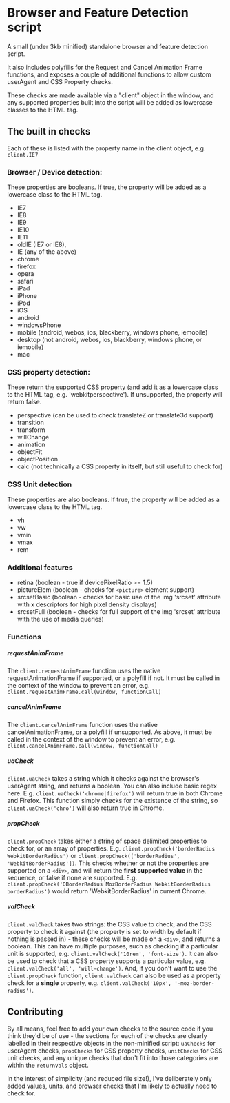 # Browser and Feature Detection script

A small (under 3kb minified) standalone browser and feature detection script.

It also includes polyfills for the Request and Cancel Animation Frame functions, and exposes a couple of additional functions to allow custom userAgent and CSS Property checks.

These checks are made available via a "client" object in the window, and any supported properties built into the script will be added as lowercase classes to the HTML tag.

## The built in checks

Each of these is listed with the property name in the client object, e.g. `client.IE7`

### Browser / Device detection:
These properties are booleans. If true, the property will be added as a lowercase class to the HTML tag.
- IE7
- IE8
- IE9
- IE10
- IE11
- oldIE (IE7 or IE8),
- IE (any of the above)
- chrome
- firefox
- opera
- safari
- iPad
- iPhone
- iPod
- iOS
- android
- windowsPhone
- mobile (android, webos, ios, blackberry, windows phone, iemobile)
- desktop (not android, webos, ios, blackberry, windows phone, or iemobile)
- mac

### CSS property detection:
These return the supported CSS property (and add it as a lowercase class to the HTML tag, e.g. 'webkitperspective'). If unsupported, the property will return false.
- perspective (can be used to check translateZ or translate3d support)
- transition
- transform
- willChange
- animation
- objectFit
- objectPosition
- calc (not technically a CSS property in itself, but still useful to check for)

### CSS Unit detection
These properties are also booleans. If true, the property will be added as a lowercase class to the HTML tag.
- vh
- vw
- vmin
- vmax
- rem

### Additional features
- retina (boolean - true if devicePixelRatio >= 1.5)
- pictureElem (boolean - checks for `<picture>` element support)
- srcsetBasic (boolean - checks for basic use of the img 'srcset' attribute with x descriptors for high pixel density displays)
- srcsetFull (boolean - checks for full support of the img 'srcset' attribute with the use of media queries)

### Functions

##### requestAnimFrame 
The `client.requestAnimFrame` function uses the native requestAnimationFrame if supported, or a polyfill if not. It must be called in the context of the window to prevent an error, e.g. `client.requestAnimFrame.call(window, functionCall)`

##### cancelAnimFrame 
The `client.cancelAnimFrame` function uses the native cancelAnimationFrame, or a polyfill if unsupported. As above, it must be called in the context of the window to prevent an error, e.g. `client.cancelAnimFrame.call(window, functionCall)`

##### uaCheck
`client.uaCheck` takes a string which it checks against the browser's userAgent string, and returns a boolean. You can also include basic regex here. E.g. `client.uaCheck('chrome|firefox')` will return true in both Chrome and Firefox. This function simply checks for the existence of the string, so `client.uaCheck('chro')` will also return true in Chrome.

##### propCheck
`client.propCheck` takes either a string of space delimited properties to check for, or an array of properties. E.g. `client.propCheck('borderRadius WebkitBorderRadius')` or `client.propCheck(['borderRadius', 'WebkitBorderRadius'])`. This checks whether or not the properties are supported on a `<div>`, and will return the **first supported value** in the sequence, or false if none are supported. E.g. `client.propCheck('OBorderRadius MozBorderRadius WebkitBorderRadius borderRadius')` would return 'WebkitBorderRadius' in current Chrome.

##### valCheck
`client.valCheck` takes two strings: the CSS value to check, and the CSS property to check it against (the property is set to width by default if nothing is passed in) - these checks will be made on a `<div>`, and returns a boolean. This can have multiple purposes, such as checking if a particular unit is supported, e.g. `client.valCheck('10rem', 'font-size')`. It can also be used to check that a CSS property supports a particular value, e.g. `client.valCheck('all', 'will-change')`. And, if you don't want to use the `client.propCheck` function, `client.valCheck` can also be used as a property check for a **single** property, e.g. `client.valCheck('10px', '-moz-border-radius')`.

## Contributing

By all means, feel free to add your own checks to the source code if you think they'd be of use - the sections for each of the checks are clearly labelled in their respective objects in the non-minified script: `uaChecks` for userAgent checks, `propChecks` for CSS property checks, `unitChecks` for CSS unit checks, and any unique checks that don't fit into those categories are within the `returnVals` object.

In the interest of simplicity (and reduced file size!), I've deliberately only added values, units, and browser checks that I'm likely to actually need to check for.